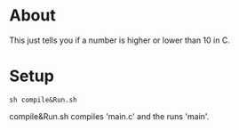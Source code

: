 # About
This just tells you if a number is higher or lower than 10 in C.

# Setup
```shell script
sh compile&Run.sh
```

compile&Run.sh compiles 'main.c' and the runs 'main'.
